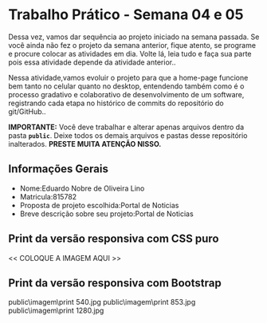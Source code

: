 # Trabalho Prático - Semana 04 e 05

Dessa vez, vamos dar sequência ao projeto iniciado na semana passada. Se você ainda não fez o projeto da semana anterior, fique atento, se programe e procure colocar as atividades em dia. Volte lá, leia tudo e faça sua parte pois essa atividade depende da atividade anterior..

Nessa atividade,vamos evoluir o projeto para que a home-page funcione bem tanto no celular quanto no desktop, entendendo também como é o processo gradativo e colaborativo de desenvolvimento de um software, registrando cada etapa no histórico de commits do repositório do git/GitHub..

**IMPORTANTE:** Você deve trabalhar e alterar apenas arquivos dentro da pasta **`public`**. Deixe todos os demais arquivos e pastas desse repositório inalterados. **PRESTE MUITA ATENÇÃO NISSO.**

## Informações Gerais

- Nome:Eduardo Nobre  de Oliveira Lino
- Matricula:815782
- Proposta de projeto escolhida:Portal de Noticias
- Breve descrição sobre seu projeto:Portal de Noticias

## Print da versão responsiva com CSS puro

<<  COLOQUE A IMAGEM AQUI >>

## Print da versão responsiva com Bootstrap

public\imagem\print 540.jpg
public\imagem\print 853.jpg
public\imagem\print 1280.jpg

